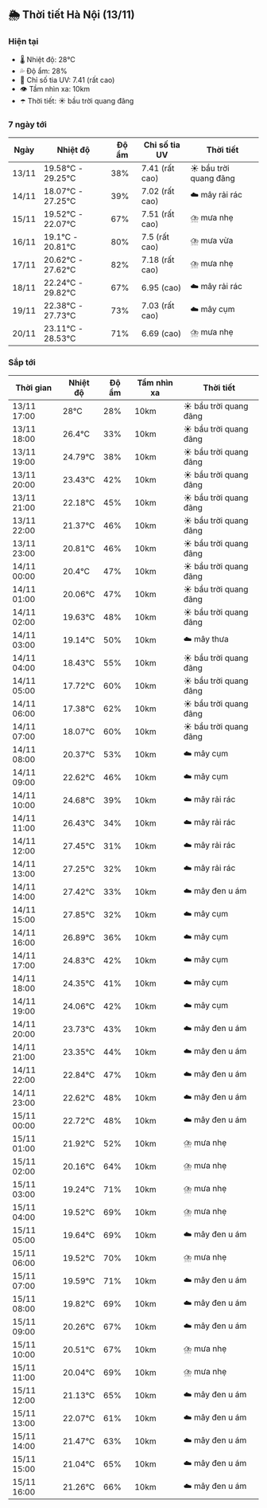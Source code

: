 ## 🌦️ Thời tiết Hà Nội (13/11)

### Hiện tại

- 🌡️ Nhiệt độ: 28℃
- 💦 Độ ẩm: 28%
- 🌟 Chỉ số tia UV: 7.41 (rất cao)
- 👁️ Tầm nhìn xa: 10km
- ☂️ Thời tiết: ☀️ bầu trời quang đãng

### 7 ngày tới

| Ngày | Nhiệt độ | Độ ẩm | Chỉ số tia UV | Thời tiết |
| --- | --- | --- | --- | --- |
| 13/11 | 19.58℃ - 29.25℃ | 38% | 7.41 (rất cao) | ☀️ bầu trời quang đãng |
| 14/11 | 18.07℃ - 27.25℃ | 39% | 7.02 (rất cao) | ☁️ mây rải rác |
| 15/11 | 19.52℃ - 22.07℃ | 67% | 7.51 (rất cao) | ⛈️ mưa nhẹ |
| 16/11 | 19.1℃ - 20.81℃ | 80% | 7.5 (rất cao) | ⛈️ mưa vừa |
| 17/11 | 20.62℃ - 27.62℃ | 82% | 7.18 (rất cao) | ⛈️ mưa nhẹ |
| 18/11 | 22.24℃ - 29.82℃ | 67% | 6.95 (cao) | ☁️ mây rải rác |
| 19/11 | 22.38℃ - 27.73℃ | 73% | 7.03 (rất cao) | ☁️ mây cụm |
| 20/11 | 23.11℃ - 28.53℃ | 71% | 6.69 (cao) | ⛈️ mưa nhẹ |

### Sắp tới

| Thời gian | Nhiệt độ | Độ ẩm | Tầm nhìn xa | Thời tiết |
| --- | --- | --- | --- | --- |
| 13/11 17:00 | 28℃ | 28% | 10km | ☀️ bầu trời quang đãng |
| 13/11 18:00 | 26.4℃ | 33% | 10km | ☀️ bầu trời quang đãng |
| 13/11 19:00 | 24.79℃ | 38% | 10km | ☀️ bầu trời quang đãng |
| 13/11 20:00 | 23.43℃ | 42% | 10km | ☀️ bầu trời quang đãng |
| 13/11 21:00 | 22.18℃ | 45% | 10km | ☀️ bầu trời quang đãng |
| 13/11 22:00 | 21.37℃ | 46% | 10km | ☀️ bầu trời quang đãng |
| 13/11 23:00 | 20.81℃ | 46% | 10km | ☀️ bầu trời quang đãng |
| 14/11 00:00 | 20.4℃ | 47% | 10km | ☀️ bầu trời quang đãng |
| 14/11 01:00 | 20.06℃ | 47% | 10km | ☀️ bầu trời quang đãng |
| 14/11 02:00 | 19.63℃ | 48% | 10km | ☀️ bầu trời quang đãng |
| 14/11 03:00 | 19.14℃ | 50% | 10km | ☁️ mây thưa |
| 14/11 04:00 | 18.43℃ | 55% | 10km | ☀️ bầu trời quang đãng |
| 14/11 05:00 | 17.72℃ | 60% | 10km | ☀️ bầu trời quang đãng |
| 14/11 06:00 | 17.38℃ | 62% | 10km | ☀️ bầu trời quang đãng |
| 14/11 07:00 | 18.07℃ | 60% | 10km | ☀️ bầu trời quang đãng |
| 14/11 08:00 | 20.37℃ | 53% | 10km | ☁️ mây cụm |
| 14/11 09:00 | 22.62℃ | 46% | 10km | ☁️ mây cụm |
| 14/11 10:00 | 24.68℃ | 39% | 10km | ☁️ mây rải rác |
| 14/11 11:00 | 26.43℃ | 34% | 10km | ☁️ mây rải rác |
| 14/11 12:00 | 27.45℃ | 31% | 10km | ☁️ mây rải rác |
| 14/11 13:00 | 27.25℃ | 32% | 10km | ☁️ mây rải rác |
| 14/11 14:00 | 27.42℃ | 33% | 10km | ☁️ mây đen u ám |
| 14/11 15:00 | 27.85℃ | 32% | 10km | ☁️ mây cụm |
| 14/11 16:00 | 26.89℃ | 36% | 10km | ☁️ mây cụm |
| 14/11 17:00 | 24.83℃ | 42% | 10km | ☁️ mây cụm |
| 14/11 18:00 | 24.35℃ | 41% | 10km | ☁️ mây cụm |
| 14/11 19:00 | 24.06℃ | 42% | 10km | ☁️ mây cụm |
| 14/11 20:00 | 23.73℃ | 43% | 10km | ☁️ mây đen u ám |
| 14/11 21:00 | 23.35℃ | 44% | 10km | ☁️ mây đen u ám |
| 14/11 22:00 | 22.84℃ | 47% | 10km | ☁️ mây đen u ám |
| 14/11 23:00 | 22.62℃ | 48% | 10km | ☁️ mây đen u ám |
| 15/11 00:00 | 22.72℃ | 48% | 10km | ☁️ mây đen u ám |
| 15/11 01:00 | 21.92℃ | 52% | 10km | ⛈️ mưa nhẹ |
| 15/11 02:00 | 20.16℃ | 64% | 10km | ⛈️ mưa nhẹ |
| 15/11 03:00 | 19.24℃ | 71% | 10km | ⛈️ mưa nhẹ |
| 15/11 04:00 | 19.52℃ | 69% | 10km | ⛈️ mưa nhẹ |
| 15/11 05:00 | 19.64℃ | 69% | 10km | ☁️ mây đen u ám |
| 15/11 06:00 | 19.52℃ | 70% | 10km | ⛈️ mưa nhẹ |
| 15/11 07:00 | 19.59℃ | 71% | 10km | ☁️ mây đen u ám |
| 15/11 08:00 | 19.82℃ | 69% | 10km | ☁️ mây đen u ám |
| 15/11 09:00 | 20.26℃ | 67% | 10km | ☁️ mây đen u ám |
| 15/11 10:00 | 20.51℃ | 67% | 10km | ⛈️ mưa nhẹ |
| 15/11 11:00 | 20.04℃ | 69% | 10km | ⛈️ mưa nhẹ |
| 15/11 12:00 | 21.13℃ | 65% | 10km | ☁️ mây đen u ám |
| 15/11 13:00 | 22.07℃ | 61% | 10km | ☁️ mây đen u ám |
| 15/11 14:00 | 21.47℃ | 63% | 10km | ☁️ mây đen u ám |
| 15/11 15:00 | 21.04℃ | 65% | 10km | ☁️ mây đen u ám |
| 15/11 16:00 | 21.26℃ | 66% | 10km | ☁️ mây đen u ám |
